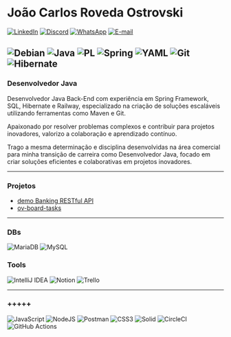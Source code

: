 # João Carlos Roveda Ostrovski
[![LinkedIn](https://img.shields.io/badge/LinkedIn-blue?style=for-the-badge&logo=linkedin&logoColor=white)](https://www.linkedin.com/in/joao-ostrovski/)
[![Discord](https://img.shields.io/badge/Discord-blue?style=for-the-badge&logo=discord&logoColor=white)](https://discord.com/channels/@joaoostrovski/)
[![WhatsApp](https://img.shields.io/badge/WhatsApp-blue?style=for-the-badge&logo=whatsapp&logoColor=white)](https://wa.me/5547997430082)
[![E-mail](https://img.shields.io/badge/-Email-blue?style=for-the-badge&logo=microsoft-outlook&logoColor=white)](mailto:ojcroveda@gmail.com)

###
![Debian](https://img.shields.io/badge/Debian-D70A53?style=for-the-badge&logo=debian&logoColor=white)
![Java](https://img.shields.io/badge/java-%23ED8B00.svg?style=for-the-badge&logo=openjdk&logoColor=white)
![PL](https://img.shields.io/badge/PL%2FSQL-FFFFFF?style=for-the-badge&logo=oracle&logoColor=FF0000&labelColor=FFFFFF&color=FF0000)
![Spring](https://img.shields.io/badge/spring-%236DB33F.svg?style=for-the-badge&logo=spring&logoColor=white)
![YAML](https://img.shields.io/badge/yaml-%23ffffff.svg?style=for-the-badge&logo=yaml&logoColor=151515)
![Git](https://img.shields.io/badge/GIT-E44C30?style=for-the-badge&logo=git&logoColor=white)
![Hibernate](https://img.shields.io/badge/Hibernate-59666C?logo=hibernate&logoColor=fff)
---

### Desenvolvedor Java
Desenvolvedor Java Back-End com experiência em Spring Framework, SQL, Hibernate e Railway, especializado na criação de soluções escaláveis utilizando ferramentas como Maven e Git.

Apaixonado por resolver problemas complexos e contribuir para projetos inovadores, valorizo a colaboração e aprendizado contínuo.

Trago a mesma determinação e disciplina desenvolvidas na área comercial para minha transição de carreira como Desenvolvedor Java, focado em criar soluções eficientes e colaborativas em projetos inovadores.

---

### Projetos
- [demo Banking RESTful API](https://github.com/jota-br/demo-bank-api)
- [ov-board-tasks](https://github.com/jota-br/ov-board-tasks)

---

### DBs
![MariaDB](https://img.shields.io/badge/MariaDB-003545?style=for-the-badge&logo=mariadb&logoColor=white)
![MySQL](https://img.shields.io/badge/MySQL-00000F?style=for-the-badge&logo=mysql&logoColor=white)

### Tools
![IntelliJ IDEA](https://img.shields.io/badge/IntelliJIDEA-000000.svg?logo=intellij-idea&logoColor=white)
![Notion](https://img.shields.io/badge/Notion-000?logo=notion&logoColor=fff)
![Trello](https://img.shields.io/badge/Trello-0052CC?logo=trello&logoColor=fff)

---

### +++++
![JavaScript](https://img.shields.io/badge/JavaScript-F7DF1E?style=for-the-badge&logo=javascript&logoColor=black)
![NodeJS](https://img.shields.io/badge/node.js-6DA55F?style=for-the-badge&logo=node.js&logoColor=white)
![Postman](https://img.shields.io/badge/Postman-FF6C37.svg?style=for-the-badge&logo=Postman&logoColor=white)
![CSS3](https://img.shields.io/badge/CSS3-1572B6?style=for-the-badge&logo=css3&logoColor=white)
![Solid](https://img.shields.io/badge/Solid-2C4F7C?logo=solid&logoColor=fff)
![CircleCI](https://img.shields.io/badge/CircleCI-343434?logo=circleci&logoColor=fff)
![GitHub Actions](https://img.shields.io/badge/GitHub_Actions-2088FF?logo=github-actions&logoColor=white)
